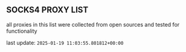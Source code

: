 ## SOCKS4 PROXY LIST

all proxies in this list were collected from open sources and tested for functionality

last update: `2025-01-19 11:03:55.801812+00:00`